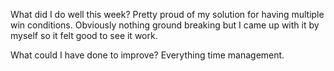What did I do well this week?
Pretty proud of my solution for having multiple win conditions. Obviously nothing ground breaking but I came up with it by myself so it felt good to see it work.

What could I have done to improve?
Everything time management.
